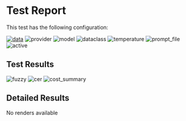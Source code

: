 # Test Report

This test has the following configuration:

<a href="/humanities_data_benchmark/benchmarks/medieval_manuscripts"><img src="https://img.shields.io/badge/data-medieval_manuscripts-lightgrey" alt="data"></a>&nbsp;<img src="https://img.shields.io/badge/provider-openai-green" alt="provider">&nbsp;<img src="https://img.shields.io/badge/model-gpt--5--nano-blue" alt="model">&nbsp;<img src="https://img.shields.io/badge/dataclass-Document-purple" alt="dataclass">&nbsp;<img src="https://img.shields.io/badge/temperature-0.0-ffff00" alt="temperature">&nbsp;<img src="https://img.shields.io/badge/prompt_file-prompt.txt-lightgrey" alt="prompt_file">&nbsp;<img src="https://img.shields.io/badge/active-yes-brightgreen" alt="active">

## Test Results
<img src="https://img.shields.io/badge/fuzzy-0.194-brightgreen" alt="fuzzy">&nbsp;<img src="https://img.shields.io/badge/cer-0.806-brightgreen" alt="cer">&nbsp;<img src="https://img.shields.io/badge/cost_summary-{'total_input_tokens': 20604, 'total_output_tokens': 20815, 'total_tokens': 41419, 'input_cost_usd': 0.00103, 'output_cost_usd': 0.008326, 'total_cost_usd': 0.009356, 'pricing_date': '2025--10--24', 'input_price_per_million': 0.05, 'output_price_per_million': 0.4}-brightgreen" alt="cost_summary">&nbsp;

## Detailed Results
No renders available

